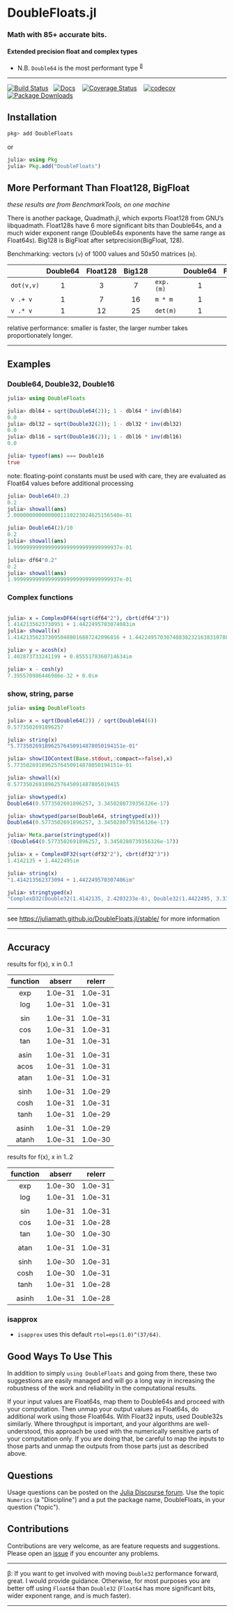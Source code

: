 # DoubleFloats.jl

### Math with 85+ accurate bits.
#### Extended precision float and complex types

- N.B. `Double64` is the most performant type <sup>[β](#involvement)</sup>



----

[![Build Status](https://travis-ci.org/JuliaMath/DoubleFloats.jl.svg?branch=master)](https://travis-ci.org/JuliaMath/DoubleFloats.jl)&nbsp;&nbsp;&nbsp;[![Docs](https://img.shields.io/badge/docs-stable-blue.svg)](http://juliamath.github.io/DoubleFloats.jl/stable/)&nbsp;&nbsp;&nbsp;
[![Coverage Status](https://coveralls.io/repos/github/JuliaCI/Coverage.jl/badge.svg?branch=master)](https://coveralls.io/github/JuliaMath/DoubleFloats.jl?branch=master)&nbsp;&nbsp;&nbsp;
[![codecov](https://codecov.io/gh/JuliaMath/DoubleFloats.jl/branch/master/graph/badge.svg)](https://codecov.io/gh/JuliaMath/DoubleFloats.jl)&nbsp;&nbsp;&nbsp;
[![Package Downloads](https://shields.io/endpoint?url=https://pkgs.genieframework.com/api/v1/badge/DoubleFloats)](https://pkgs.genieframework.com?packages=DoubleFloats&startdate=2015-12-30&enddate=2040-12-31)


## Installation

```julia
pkg> add DoubleFloats
```
or
```julia
julia> using Pkg
julia> Pkg.add("DoubleFloats")
```


## More Performant Than Float128, BigFloat

_these results are from BenchmarkTools, on one machine_

There is another package, Quadmath.jl, which exports Float128 from GNU’s libquadmath. Float128s have 6 more significant bits than Double64s, and a much wider exponent range (Double64s exponents have the same range as Float64s). Big128 is BigFloat after setprecision(BigFloat, 128).

Benchmarking: vectors (`v`) of 1000 values and 50x50 matrices (`m`).    


|            | Double64  | Float128 |  Big128  |            | Double64 | Float128  |  Big128 |
|:----------|:----------:|:--------:|:--------:|:-----------|:--------:|:---------:|:-------:|
|`dot(v,v)` |  1         |  3       |   7      | `exp.(m)`  |  1       |  2        |  6      |
|`v .+ v`   |  1         |  7       |  16      | `m * m`    |  1       |  3        |  9      |
|`v .* v`   |  1         | 12       |  25      | `det(m)`   |  1       |  5        | 11      |

relative performance: smaller is faster, the larger number takes proportionately longer.

----

## Examples

### Double64, Double32, Double16
```julia
julia> using DoubleFloats

julia> dbl64 = sqrt(Double64(2)); 1 - dbl64 * inv(dbl64)
0.0
julia> dbl32 = sqrt(Double32(2)); 1 - dbl32 * inv(dbl32)
0.0
julia> dbl16 = sqrt(Double16(2)); 1 - dbl16 * inv(dbl16)
0.0

julia> typeof(ans) === Double16
true
```
note: floating-point constants must be used with care,
they are evaluated as Float64 values before additional processing
```julia
julia> Double64(0.2)
0.2
julia> showall(ans)
2.0000000000000001110223024625156540e-01

julia> Double64(2)/10
0.2
julia> showall(ans)
1.9999999999999999999999999999999937e-01

julia> df64"0.2"
0.2
julia> showall(ans)
1.9999999999999999999999999999999937e-01
```

### Complex functions
```julia

julia> x = ComplexDF64(sqrt(df64"2"), cbrt(df64"3"))
1.4142135623730951 + 1.4422495703074083im
julia> showall(x)
1.4142135623730950488016887242096816 + 1.4422495703074083823216383107800998im

julia> y = acosh(x)
1.402873733241199 + 0.8555178360714634im

julia> x - cosh(y)
7.395570986446986e-32 + 0.0im
```
### show, string, parse
```julia
julia> using DoubleFloats

julia> x = sqrt(Double64(2)) / sqrt(Double64(6))
0.5773502691896257

julia> string(x)
"5.7735026918962576450914878050194151e-01"

julia> show(IOContext(Base.stdout,:compact=>false),x)
5.7735026918962576450914878050194151e-01

julia> showall(x)
0.5773502691896257645091487805019415

julia> showtyped(x)
Double64(0.5773502691896257, 3.3450280739356326e-17)

julia> showtyped(parse(Double64, stringtyped(x)))
Double64(0.5773502691896257, 3.3450280739356326e-17)

julia> Meta.parse(stringtyped(x))
:(Double64(0.5773502691896257, 3.3450280739356326e-17))

julia> x = ComplexDF32(sqrt(df32"2"), cbrt(df32"3"))
1.4142135 + 1.4422495im

julia> string(x)
"1.414213562373094 + 1.442249570307406im"

julia> stringtyped(x)
"ComplexD32(Double32(1.4142135, 2.4203233e-8), Double32(1.4422495, 3.3793125e-8))"
```

----

see https://juliamath.github.io/DoubleFloats.jl/stable/ for more information

----

## Accuracy


results for f(x), x in 0..1
 

| function |   abserr   |   relerr   |
|:--------:|:----------:|:----------:|
|   exp    |  1.0e-31   |   1.0e-31  |
|   log    |  1.0e-31   |   1.0e-31  |
|          |            |            |
|   sin    |  1.0e-31   |   1.0e-31  |
|   cos    |  1.0e-31   |   1.0e-31  |
|   tan    |  1.0e-31   |   1.0e-31  |
|          |            |            |
|  asin    |  1.0e-31   |   1.0e-31  |
|  acos    |  1.0e-31   |   1.0e-31  |
|  atan    |  1.0e-31   |   1.0e-31  |
|          |            |            |
|   sinh   |  1.0e-31   |   1.0e-29  |
|   cosh   |  1.0e-31   |   1.0e-31  |
|   tanh   |  1.0e-31   |   1.0e-29  |
|          |            |            |
|  asinh   |  1.0e-31   |   1.0e-29  |
|  atanh   |  1.0e-31   |   1.0e-30  |


results for f(x), x in 1..2
 

| function |   abserr   |   relerr   |
|:--------:|:----------:|:----------:|
|   exp    |  1.0e-30   |   1.0e-31  |
|   log    |  1.0e-31   |   1.0e-31  |
|          |            |            |
|   sin    |  1.0e-31   |   1.0e-31  |
|   cos    |  1.0e-31   |   1.0e-28  |
|   tan    |  1.0e-30   |   1.0e-30  |
|          |            |            |
|  atan    |  1.0e-31   |   1.0e-31  |
|          |            |            |
|   sinh   |  1.0e-30   |   1.0e-31  |
|   cosh   |  1.0e-30   |   1.0e-31  |
|   tanh   |  1.0e-31   |   1.0e-28  |
|          |            |            |
|  asinh   |  1.0e-31   |   1.0e-28  |

### isapprox

- `isapprox` uses this default `rtol=eps(1.0)^(37/64)`.

## Good Ways To Use This

In addition to simply `using DoubleFloats` and going from there, these two suggestions are easily managed
and will go a long way in increasing the robustness of the work and reliability in the computational results.   

If your input values are Float64s, map them to Double64s and proceed with your computation.  Then unmap your output values as Float64s, do additional work using those Float64s. With Float32 inputs, used Double32s similarly. Where throughput is important, and your algorithms are well-understood, this approach be used with the numerically sensitive parts of your computation only.  If you are doing that, be careful to map the inputs to those parts and unmap the outputs from those parts just as described above.


## Questions

Usage questions can be posted on the [Julia Discourse forum][discourse-tag-url].  Use the topic `Numerics` (a "Discipline") and a put the package name, DoubleFloats, in your question ("topic").

## Contributions

Contributions are very welcome, as are feature requests and suggestions. Please open an [issue][issues-url] if you encounter any problems.

----

<a name="involvement">β</a>: If you want to get involved with moving `Double32` performance forward, great. I would provide guidance. Otherwise, for most purposes you are better off using `Float64` than `Double32` (`Float64` has more significant bits, wider exponent range, and is much faster).

----
[contrib-url]: https://juliamath.github.io/DoubleFloats.jl/latest/man/contributing/
[discourse-tag-url]: https://discourse.julialang.org/tags/doublefloats
[gitter-url]: https://gitter.im/juliamath/users

[docs-current-img]: https://img.shields.io/badge/docs-latest-blue.svg
[docs-current-url]: https://juliamath.github.io/DoubleFloats.jl

[codecov-img]: https://codecov.io/gh/JuliaMath/DoubleFloats.jl/branch/master/graph/badge.svg
[codecov-url]: https://codecov.io/gh/JuliaMath/DoubleFloats.jl

[issues-url]: https://github.com/JuliaMath/DoubleFloats.jl/issues
